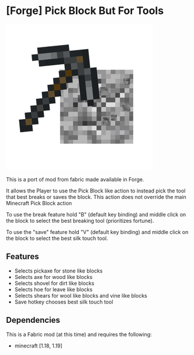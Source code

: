 # [Forge] Pick Block But For Tools

<img src="src/main/resources/assets/quickpicktool/icon.png"  width="400" />

This is a port of mod from fabric made available in Forge.

It allows the Player to use the Pick Block like action to instead pick the tool that best breaks or saves the block. This action does not override the main Minecraft Pick Block action

To use the break feature hold "B" (default key binding) and middle click on the block to select the best breaking tool (prioritizes fortune).

To use the "save" feature hold "V" (default key binding) and middle click on the block to select the best silk touch tool.

## Features
- Selects pickaxe for stone like blocks
- Selects axe for wood like blocks
- Selects shovel for dirt like blocks
- Selects hoe for leave like blocks
- Selects shears for wool like blocks and vine like blocks
- Save hotkey chooses best silk touch tool

## Dependencies
This is a Fabric mod (at this time) and requires the following:
- minecraft [1.18, 1.19]